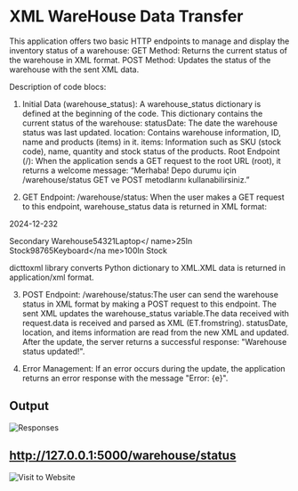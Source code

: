
# XML WareHouse Data Transfer

This application offers two basic HTTP endpoints to manage and display the inventory status of a warehouse:
GET Method: Returns the current status of the warehouse in XML format.
POST Method: Updates the status of the warehouse with the sent XML data.

Description of code blocs:

1. Initial Data (warehouse_status): A warehouse_status dictionary is
defined at the beginning of the code. This dictionary contains the
current status of the warehouse:
statusDate: The date the warehouse status was last updated.
location: Contains warehouse information, ID, name and products
(items) in it.
items: Information such as SKU (stock code), name, quantity and
stock status of the products.
Root Endpoint (/): When the application sends a GET request to the
root URL (root), it returns a welcome message:
“Merhaba! Depo durumu için /warehouse/status GET ve POST metodlarını kullanabilirsiniz.”

2. GET Endpoint: /warehouse/status: When the user makes a GET request to this endpoint, warehouse_status data is returned in XML
format:
<?xml version="1.0" encoding="UTF-8"
?><warehouse><statusDate>2024-12-23</statusDate><location><id>2
</id><name>Secondary
Warehouse</name><items><item><sku>54321</sku><name>Laptop</
name><quantity>25</quantity><status>In
Stock</status></item><item><sku>98765</sku><name>Keyboard</na
me><quantity>100</quantity><status>In
Stock</status></item></items></location></warehouse>

dicttoxml library converts Python dictionary to XML.XML data is returned in application/xml format.

3. POST Endpoint: /warehouse/status:The user can send the warehouse status in XML format by making a POST request to this
endpoint. The sent XML updates the warehouse_status variable.The data
received with request.data is received and parsed as XML (ET.fromstring). statusDate, location, and items information are read
from the new XML and updated. After the update, the server returns a successful response: "Warehouse status updated!".

4. Error Management: If an error occurs during the update, the
application returns an error response with the message "Error: {e}".
## Output

![Responses](file:///D:Yeni%20klas%C3%B6rEkran%20g%C3%B6r%C3%BCnt%C3%BCs%C3%BC%202024-12-24%20201126.png)

## http://127.0.0.1:5000/warehouse/status

![Visit to Website](file:///D:/Yeni%20klas%C3%B6r/qwe.png)